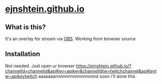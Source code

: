 # [ejnshtein.github.io](ejnshtein.github.io)
## What is this?  
It's an overlay for stream via [OBS](https://obsproject.com/).
Working from browser source
## Installation
Not needed. Just open ur browser   https://ejnshtein.github.io/?channelId=channelid&apiKey=apikey&channelIdtw=twitchchannel&apiKeytw=apikeytwitch aaaaaaannnnnnnnnnnnnnnnd soon i'll done this